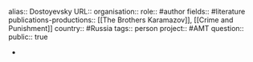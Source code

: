 alias:: Dostoyevsky
URL::
organisation::
role:: #author 
fields:: #literature 
publications-productions:: [[The Brothers Karamazov]], [[Crime and Punishment]] 
country:: #Russia 
tags:: person
project:: #AMT 
question::
public:: true

-